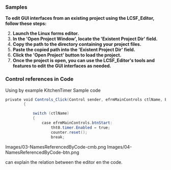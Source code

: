 
### Samples

**To edit GUI interfaces from an existing project using the LCSF_Editor, follow these steps:**

2. **Launch the Linux forms editor.**
4. **In the 'Open Project Window', locate the 'Existent Project Dir' field.**
6. **Copy the path to the directory containing your project files.**
8. **Paste the copied path into the 'Existent Project Dir' field.**
10. **Click the 'Open Project' button to load the project.**
12. **Once the project is open, you can use the LCSF_Editor's tools and features to edit the GUI interfaces as needed.**

### Control references in Code

Using by example KitchenTimer Sample code

```C#
private void Controls_Click(Control sender, efrmMainControls ctlName, EventArgs e)
        {

            switch (ctlName)
            {
                case efrmMainControls.btnStart:
                    tht0.timer.Enabled = true;
                    counter.reset();
                    break;
```

Images/03-NamesReferencedByCode-cmb.png
Images/04-NamesReferencedByCode-btn.png

can explain the relation between the editor en the code.
